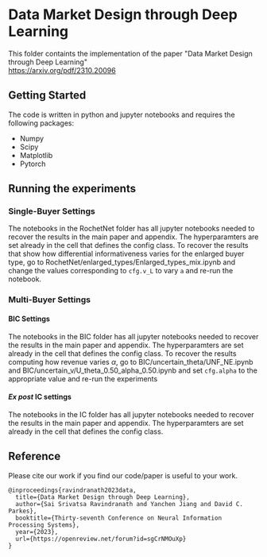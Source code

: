 # Data Market Design through Deep Learning

This folder containts the implementation of the paper "Data Market Design through Deep Learning"  
https://arxiv.org/pdf/2310.20096

## Getting Started

The code is written in python and jupyter notebooks and requires the following packages:
- Numpy
- Scipy
- Matplotlib
- Pytorch

## Running the experiments

### Single-Buyer Settings
The notebooks in the RochetNet folder has all jupyter notebooks needed to recover the results in the main paper and appendix. The hyperparamters are set already in the cell that defines the config class. To recover the results that show how differential informativeness varies for the enlarged buyer type, go to RochetNet/enlarged_types/Enlarged_types_mix.ipynb and change the values corresponding to `cfg.v_L` to vary `a` and re-run the notebook.

### Multi-Buyer Settings

#### BIC Settings
The notebooks in the BIC folder has all jupyter notebooks needed to recover the results in the main paper and appendix. The hyperparamters are set already in the cell that defines the config class. To recover the results computing how revenue varies $\alpha$, go to BIC/uncertain_theta/UNF_NE.ipynb and BIC/uncertain_v/U_theta_0.50_alpha_0.50.ipynb and set `cfg.alpha` to the appropriate value and re-run the experiments 

#### *Ex post* IC settings
The notebooks in the IC folder has all jupyter notebooks needed to recover the results in the main paper and appendix. The hyperparamters are set already in the cell that defines the config class. 

## Reference

Please cite our work if you find our code/paper is useful to your work.
```
@inproceedings{ravindranath2023data,
  title={Data Market Design through Deep Learning},
  author={Sai Srivatsa Ravindranath and Yanchen Jiang and David C. Parkes},
  booktitle={Thirty-seventh Conference on Neural Information Processing Systems},
  year={2023},
  url={https://openreview.net/forum?id=sgCrNMOuXp}
}
```
